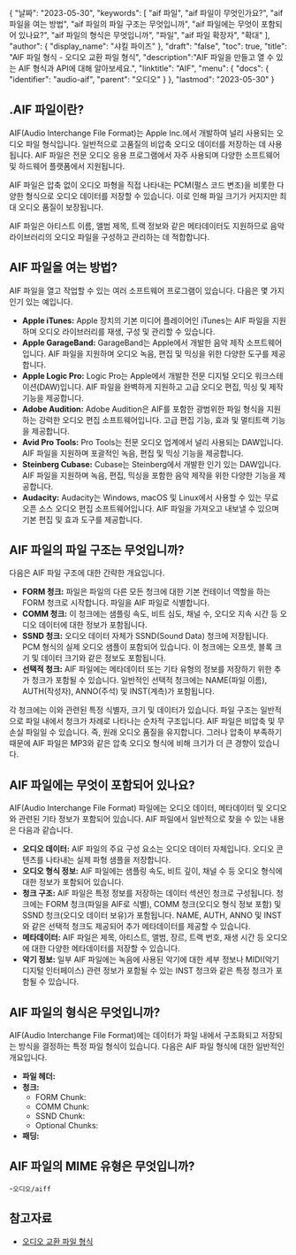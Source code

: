 {
"날짜": "2023-05-30",
  "keywords": [
"aif 파일",
"aif 파일이 무엇인가요?",
"aif 파일을 여는 방법",
"aif 파일의 파일 구조는 무엇입니까",
"aif 파일에는 무엇이 포함되어 있나요?",
"aif 파일의 형식은 무엇입니까",
"파일",
"aif 파일 확장자",
"확대"
],
  "author": {
"display_name": "샤킬 파이즈"
},
"draft": "false",
"toc": true,
"title": "AIF 파일 형식 - 오디오 교환 파일 형식",
  "description":"AIF 파일을 만들고 열 수 있는 AIF 형식과 API에 대해 알아보세요.",
"linktitle": "AIF",
  "menu": {
    "docs": {
      "identifier": "audio-aif",
"parent": "오디오"
}
},
"lastmod": "2023-05-30"
}

## .AIF 파일이란?

AIF(Audio Interchange File Format)는 Apple Inc.에서 개발하여 널리 사용되는 오디오 파일 형식입니다. 일반적으로 고품질의 비압축 오디오 데이터를 저장하는 데 사용됩니다. AIF 파일은 전문 오디오 응용 프로그램에서 자주 사용되며 다양한 소프트웨어 및 하드웨어 플랫폼에서 지원됩니다.

AIF 파일은 압축 없이 오디오 파형을 직접 나타내는 PCM(펄스 코드 변조)을 비롯한 다양한 형식으로 오디오 데이터를 저장할 수 있습니다. 이로 인해 파일 크기가 커지지만 최대 오디오 품질이 보장됩니다.

AIF 파일은 아티스트 이름, 앨범 제목, 트랙 정보와 같은 메타데이터도 지원하므로 음악 라이브러리의 오디오 파일을 구성하고 관리하는 데 적합합니다.

## AIF 파일을 여는 방법?

AIF 파일을 열고 작업할 수 있는 여러 소프트웨어 프로그램이 있습니다. 다음은 몇 가지 인기 있는 예입니다.

- **Apple iTunes:** Apple 장치의 기본 미디어 플레이어인 iTunes는 AIF 파일을 지원하며 오디오 라이브러리를 재생, 구성 및 관리할 수 있습니다.
- **Apple GarageBand:** GarageBand는 Apple에서 개발한 음악 제작 소프트웨어입니다. AIF 파일을 지원하며 오디오 녹음, 편집 및 믹싱을 위한 다양한 도구를 제공합니다.
- **Apple Logic Pro:** Logic Pro는 Apple에서 개발한 전문 디지털 오디오 워크스테이션(DAW)입니다. AIF 파일을 완벽하게 지원하고 고급 오디오 편집, 믹싱 및 제작 기능을 제공합니다.
- **Adobe Audition:** Adobe Audition은 AIF를 포함한 광범위한 파일 형식을 지원하는 강력한 오디오 편집 소프트웨어입니다. 고급 편집 기능, 효과 및 멀티트랙 기능을 제공합니다.
- **Avid Pro Tools:** Pro Tools는 전문 오디오 업계에서 널리 사용되는 DAW입니다. AIF 파일을 지원하며 포괄적인 녹음, 편집 및 믹싱 기능을 제공합니다.
- **Steinberg Cubase:** Cubase는 Steinberg에서 개발한 인기 있는 DAW입니다. AIF 파일을 지원하며 녹음, 편집, 믹싱을 포함한 음악 제작을 위한 다양한 기능을 제공합니다.
- **Audacity:** Audacity는 Windows, macOS 및 Linux에서 사용할 수 있는 무료 오픈 소스 오디오 편집 소프트웨어입니다. AIF 파일을 가져오고 내보낼 수 있으며 기본 편집 및 효과 도구를 제공합니다.

## AIF 파일의 파일 구조는 무엇입니까?

다음은 AIF 파일 구조에 대한 간략한 개요입니다.

- **FORM 청크:** 파일은 파일의 다른 모든 청크에 대한 기본 컨테이너 역할을 하는 FORM 청크로 시작합니다. 파일을 AIF 파일로 식별합니다.
- **COMM 청크:** 이 청크에는 샘플링 속도, 비트 심도, 채널 수, 오디오 지속 시간 등 오디오 데이터에 대한 정보가 포함됩니다.
- **SSND 청크:** 오디오 데이터 자체가 SSND(Sound Data) 청크에 저장됩니다. PCM 형식의 실제 오디오 샘플이 포함되어 있습니다. 이 청크에는 오프셋, 블록 크기 및 데이터 크기와 같은 정보도 포함됩니다.
- **선택적 청크:** AIF 파일에는 메타데이터 또는 기타 유형의 정보를 저장하기 위한 추가 청크가 포함될 수 있습니다. 일반적인 선택적 청크에는 NAME(파일 이름), AUTH(작성자), ANNO(주석) 및 INST(계측)가 포함됩니다.

각 청크에는 이와 관련된 특정 식별자, 크기 및 데이터가 있습니다. 파일 구조는 일반적으로 파일 내에서 청크가 차례로 나타나는 순차적 구조입니다. AIF 파일은 비압축 및 무손실 파일일 수 있습니다. 즉, 원래 오디오 품질을 유지합니다. 그러나 압축이 부족하기 때문에 AIF 파일은 MP3와 같은 압축 오디오 형식에 비해 크기가 더 큰 경향이 있습니다.

## AIF 파일에는 무엇이 포함되어 있나요?

AIF(Audio Interchange File Format) 파일에는 오디오 데이터, 메타데이터 및 오디오와 관련된 기타 정보가 포함되어 있습니다. AIF 파일에서 일반적으로 찾을 수 있는 내용은 다음과 같습니다.

- **오디오 데이터:** AIF 파일의 주요 구성 요소는 오디오 데이터 자체입니다. 오디오 콘텐츠를 나타내는 실제 파형 샘플을 저장합니다.
- **오디오 형식 정보:** AIF 파일에는 샘플링 속도, 비트 깊이, 채널 수 등 오디오 형식에 대한 정보가 포함되어 있습니다.
- **청크 구조:** AIF 파일은 특정 정보를 저장하는 데이터 섹션인 청크로 구성됩니다. 청크에는 FORM 청크(파일을 AIF로 식별), COMM 청크(오디오 형식 정보 포함) 및 SSND 청크(오디오 데이터 보유)가 포함됩니다. NAME, AUTH, ANNO 및 INST와 같은 선택적 청크도 제공되어 추가 메타데이터를 제공할 수 있습니다.
- **메타데이터:** AIF 파일은 제목, 아티스트, 앨범, 장르, 트랙 번호, 재생 시간 등 오디오에 대한 다양한 메타데이터를 저장할 수 있습니다.
- **악기 정보:** 일부 AIF 파일에는 녹음에 사용된 악기에 대한 세부 정보나 MIDI(악기 디지털 인터페이스) 관련 정보가 포함될 수 있는 INST 청크와 같은 특정 청크가 포함될 수 있습니다.

## AIF 파일의 형식은 무엇입니까?

AIF(Audio Interchange File Format)에는 데이터가 파일 내에서 구조화되고 저장되는 방식을 결정하는 특정 파일 형식이 있습니다. 다음은 AIF 파일 형식에 대한 일반적인 개요입니다.

- **파일 헤더:**
- **청크:**
  - FORM Chunk:
  - COMM Chunk:
  - SSND Chunk:
  - Optional Chunks:
- **패딩:**

## AIF 파일의 MIME 유형은 무엇입니까?

-`오디오/aiff`

## 참고자료
* [오디오 교환 파일 형식](https://en.wikipedia.org/wiki/Audio_Interchange_File_Format)

